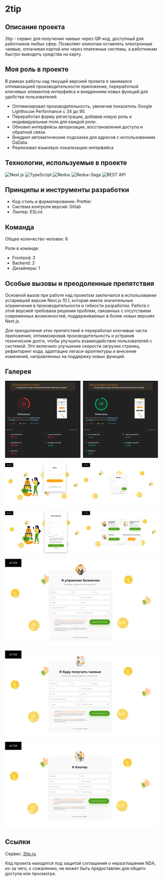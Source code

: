 # 2tip

## Описание проекта

2tip - сервис для получения чаевых через QR-код, доступный для работников любых сфер. Позволяет клиентам оставлять электронные чаевые, оплачивая картой или через платежные системы, а работникам быстро выводить средства на карту.

## Моя роль в проекте

В рамках работы над текущей версией проекта я занимался оптимизацией производительности приложения, переработкой ключевых элементов интерфейса и внедрением новых функций для удобства пользователей.

- Оптимизировал производительность, увеличив показатель Google Lighthouse Performance с 34 до 90.
- Переработал форму регистрации, добавив новую роль и индивидуальные поля для каждой роли.
- Обновил интерфейсы авторизации, восстановления доступа и обратной связи.
- Внедрил автоматические подсказки для адресов с использованием DaData.
- Реализовал языковую локализацию интерфейса

## Технологии, используемые в проекте

![Next.js](https://img.shields.io/badge/-Next.js-000000?logo=next.js&logoColor=white&style=flat-square) ![TypeScript](https://img.shields.io/badge/-TypeScript-3178C6?logo=typescript&logoColor=white&style=flat-square) ![Redux](https://img.shields.io/badge/-Redux-764ABC?logo=redux&logoColor=white&style=flat-square) ![Redux-Saga](https://img.shields.io/badge/-Redux--Saga-999999?logo=redux-saga&logoColor=white&style=flat-square) ![REST API](https://img.shields.io/badge/-REST%20API-FF6C37?style=flat-square)

## Принципы и инструменты разработки

- Код-стиль и форматирование: Prettier
- Система контроля версий: Gitlab
- Линтер: ESLint

## Команда

Общее количество человек: 6

Роли в команде:

- Frontend: 3
- Backend: 2
- Дизайнеры: 1

## Особые вызовы и преодоленные препятствия

Основной вызов при работе над проектом заключался в использовании устаревшей версии Next.js 10.1, которая имела значительные ограничения в производительности и гибкости разработки. Работа с этой версией требовала решения проблем, связанных с отсутствием современных возможностей, поддерживаемых в более новых версиях Next.js.

Для преодоления этих препятствий я переработал ключевые части приложения, оптимизировав производительность и устранив технические долги, чтобы улучшить взаимодействие пользователей с системой. Это включало улучшение скорости загрузки страниц, рефакторинг кода, адаптацию легаси-архитектуры и внесение изменений, направленных на поддержку новых функций.

## Галерея

![2tip light house](./2tip-lh.png)

![2tip form 1](./2tip-form-1.png)

![2tip form 2](./2tip-form-2.png)

![2tip form 3](./2tip-form-3.png)

![2tip form 4](./2tip-form-4.png)

![2tip form 5](./2tip-form-5.png)

## Ссылки

Сервис: [2tip.ru](https://2tip.ru/)

Код проекта находится под защитой соглашения о неразглашении NDA, из-за чего, к сожалению, не может быть предоставлен для общего доступа или просмотра.
